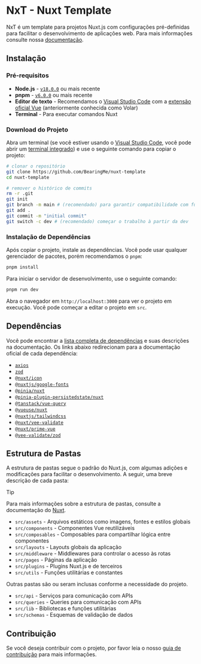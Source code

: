# NxT - Nuxt Template

NxT é um template para projetos Nuxt.js com configurações pré-definidas para facilitar o desenvolvimento de aplicações web. Para mais informações consulte nossa [documentação](https://bearingme.github.io/nuxt-template/).

## Instalação

### Pré-requisitos

- **Node.js** - [`v18.0.0`](https://nodejs.org/en) ou mais recente
- **pnpm** - [`v6.0.0`](https://pnpm.io/) ou mais recente
- **Editor de texto** - Recomendamos o [Visual Studio Code](https://code.visualstudio.com/) com a [extensão oficial Vue](https://marketplace.visualstudio.com/items?itemName=Vue.volar) (anteriormente conhecida como Volar)
- **Terminal** - Para executar comandos Nuxt

### Download do Projeto

Abra um terminal (se você estiver usando o [Visual Studio Code](https://code.visualstudio.com), você pode abrir um [terminal integrado](https://code.visualstudio.com/docs/editor/integrated-terminal)) e use o seguinte comando para copiar o projeto:

```bash
# clonar o repositório
git clone https://github.com/BearingMe/nuxt-template
cd nuxt-template

# remover o histórico de commits
rm -r .git
git init
git branch -m main # (recomendado) para garantir compatibilidade com futuras pipelines
git add .
git commit -m "initial commit"
git switch -c dev # (recomendado) começar o trabalho à partir da dev
```

### Instalação de Dependências

Após copiar o projeto, instale as dependências. Você pode usar qualquer gerenciador de pacotes, porém recomendamos o `pnpm`:

```bash
pnpm install
```

Para iniciar o servidor de desenvolvimento, use o seguinte comando:

```bash
pnpm run dev
```

Abra o navegador em `http://localhost:3000` para ver o projeto em execução. Você pode começar a editar o projeto em `src`.

## Dependências

Você pode encontrar a [lista completa de dependências](https://bearingme.github.io/nuxt-template/docs/dependencies.html) e suas descrições na documentação. Os links abaixo redirecionam para a documentação oficial de cada dependência:

- [`axios`](https://axios-http.com/)
- [`zod`](https://zod.dev/)
- [`@nuxt/icon`](https://nuxt.com/modules/icon)
- [`@nuxtjs/google-fonts`](https://google-fonts.nuxtjs.org/)
- [`@pinia/nuxt`](https://pinia.vuejs.org/)
- [`@pinia-plugin-persistedstate/nuxt`](https://prazdevs.github.io/pinia-plugin-persistedstate/)
- [`@tanstack/vue-query`](https://tanstack.com/query/latest/docs/framework/react/overview)
- [`@vueuse/nuxt`](https://vueuse.org/guide/)
- [`@nuxtjs/tailwindcss`](https://tailwindcss.nuxtjs.org/)
- [`@nuxt/vee-validate`](https://nuxt.com/modules/vee-validate)
- [`@nuxt/prime-vue`](https://www.primefaces.org/)
- [`@vee-validate/zod`](https://vee-validate.logaretm.com/v4/guide/integrations/zod.html)

## Estrutura de Pastas

A estrutura de pastas segue o padrão do Nuxt.js, com algumas adições e modificações para facilitar o desenvolvimento. A seguir, uma breve descrição de cada pasta:

> [!TIP]
> Para mais informações sobre a estrutura de pastas, consulte a documentação do [Nuxt](https://nuxt.com/docs/guide/directory-structure/nuxt).

- `src/assets` - Arquivos estáticos como imagens, fontes e estilos globais
- `src/components` - Componentes Vue reutilizáveis
- `src/composables` - Composables para compartilhar lógica entre componentes
- `src/layouts` - Layouts globais da aplicação
- `src/middleware` - Middlewares para controlar o acesso às rotas
- `src/pages` - Páginas da aplicação
- `src/plugins` - Plugins Nuxt.js e de terceiros
- `src/utils` - Funções utilitárias e constantes

Outras pastas são ou seram inclusas conforme a necessidade do projeto.

- `src/api` - Serviços para comunicação com APIs
- `src/queries` - Queries para comunicação com APIs
- `src/lib` - Bibliotecas e funções utilitárias
- `src/schemas` - Esquemas de validação de dados

## Contribuição

Se você deseja contribuir com o projeto, por favor leia o nosso [guia de contribuição](https://github.com/BearingMe/nuxt-template/blob/main/CONTRIBUTING.md) para mais informações.
